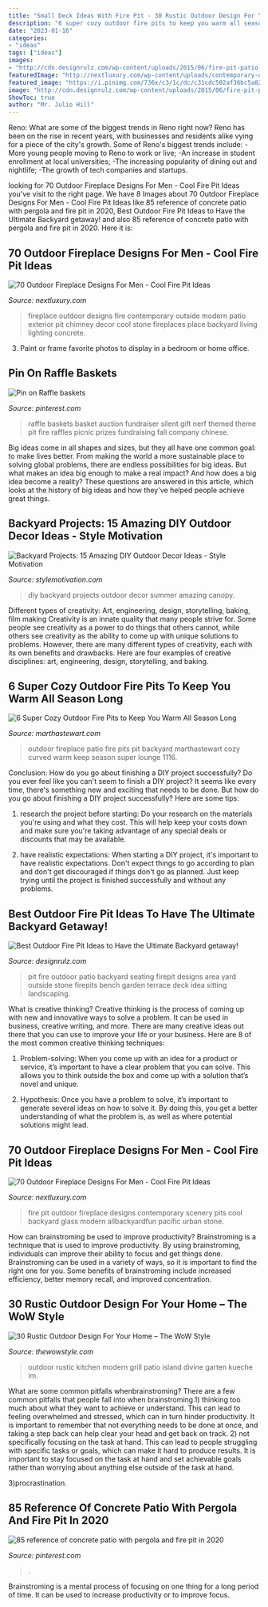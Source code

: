 ```yaml
---
title: "Small Deck Ideas With Fire Pit - 30 Rustic Outdoor Design For Your Home – The Wow Style"
description: "6 super cozy outdoor fire pits to keep you warm all season long"
date: "2023-01-16"
categories:
- "ideas"
tags: ["ideas"]
images:
- "http://cdn.designrulz.com/wp-content/uploads/2015/06/fire-pit-patio-Design-Ideas-8.jpg"
featuredImage: "http://nextluxury.com/wp-content/uploads/contemporary-outside-fireplace-design-with-grey-stone.jpg"
featured_image: "https://i.pinimg.com/736x/c3/1c/dc/c31cdc502af36bc5a828b95934e4d6bf.jpg"
image: "http://cdn.designrulz.com/wp-content/uploads/2015/06/fire-pit-patio-Design-Ideas-8.jpg"
ShowToc: true
author: "Mr. Julio Hill"
---
```



Reno: What are some of the biggest trends in Reno right now?
Reno has been on the rise in recent years, with businesses and residents alike vying for a piece of the city's growth. Some of Reno's biggest trends include: 
 -More young people moving to Reno to work or live; 
-An increase in student enrollment at local universities; 
-The increasing popularity of dining out and nightlife; 
-The growth of tech companies and startups.

	

		
looking for 70 Outdoor Fireplace Designs For Men - Cool Fire Pit Ideas you've visit to the right page. We have 8 Images about 70 Outdoor Fireplace Designs For Men - Cool Fire Pit Ideas like 85 reference of concrete patio with pergola and fire pit in 2020, Best Outdoor Fire Pit Ideas to Have the Ultimate Backyard getaway! and also 85 reference of concrete patio with pergola and fire pit in 2020. Here it is:
		
    
## 70 Outdoor Fireplace Designs For Men - Cool Fire Pit Ideas

<img loading=lazy src="http://nextluxury.com/wp-content/uploads/contemporary-outside-fireplace-design-with-grey-stone.jpg" onerror="this.onerror=null;this.src='https://tse2.mm.bing.net/th?id=OIP.ZnvVBXUEjmnmPswFJ939_gHaLI&amp;pid=15.1';" alt="70 Outdoor Fireplace Designs For Men - Cool Fire Pit Ideas">

_Source: nextluxury.com_

>fireplace outdoor designs fire contemporary outside modern patio exterior pit chimney decor cool stone fireplaces place backyard living lighting concrete. 

	

3. Paint or frame favorite photos to display in a bedroom or home office.

    
## Pin On Raffle Baskets

<img loading=lazy src="https://i.pinimg.com/736x/78/3b/0d/783b0dbec3137a2a95a3d0256a6052b5.jpg" onerror="this.onerror=null;this.src='https://tse1.mm.bing.net/th?id=OIP.m4IO6btCe90Vep1Q-Rp_8AHaJ3&amp;pid=15.1';" alt="Pin on Raffle baskets">

_Source: pinterest.com_

>raffle baskets basket auction fundraiser silent gift nerf themed theme pit fire raffles picnic prizes fundraising fall company chinese. 

	

Big ideas come in all shapes and sizes, but they all have one common goal: to make lives better. From making the world a more sustainable place to solving global problems, there are endless possibilities for big ideas. But what makes an idea big enough to make a real impact? And how does a big idea become a reality? These questions are answered in this article, which looks at the history of big ideas and how they've helped people achieve great things.

    
## Backyard Projects: 15 Amazing DIY Outdoor Decor Ideas - Style Motivation

<img loading=lazy src="https://homebnc.com/homeimg/2017/05/05-diy-backyard-projects-ideas-homebnc.jpg" onerror="this.onerror=null;this.src='https://tse2.mm.bing.net/th?id=OIP.tKZbJD8Aww5Vd8TjgboDtAHaK_&amp;pid=15.1';" alt="Backyard Projects: 15 Amazing DIY Outdoor Decor Ideas - Style Motivation">

_Source: stylemotivation.com_

>diy backyard projects outdoor decor summer amazing canopy. 

	

Different types of creativity: Art, engineering, design, storytelling, baking, film making
Creativity is an innate quality that many people strive for. Some people see creativity as a power to do things that others cannot, while others see creativity as the ability to come up with unique solutions to problems. However, there are many different types of creativity, each with its own benefits and drawbacks. Here are four examples of creative disciplines: art, engineering, design, storytelling, and baking.

    
## 6 Super Cozy Outdoor Fire Pits To Keep You Warm All Season Long

<img loading=lazy src="https://assets.marthastewart.com/styles/wmax-1500/d22/outdoor-fireplace-1116/outdoor-fireplace-1116.jpg?itok=RtoOGKhQ" onerror="this.onerror=null;this.src='https://tse2.mm.bing.net/th?id=OIP.2uLFWNfmxxtBOuNtsweEhwHaKh&amp;pid=15.1';" alt="6 Super Cozy Outdoor Fire Pits to Keep You Warm All Season Long">

_Source: marthastewart.com_

>outdoor fireplace patio fire pits pit backyard marthastewart cozy curved warm keep season super lounge 1116. 

	

Conclusion: How do you go about finishing a DIY project successfully?
Do you ever feel like you can't seem to finish a DIY project? It seems like every time, there's something new and exciting that needs to be done. But how do you go about finishing a DIY project successfully? Here are some tips: 
1. research the project before starting: Do your research on the materials you're using and what they cost. This will help keep your costs down and make sure you're taking advantage of any special deals or discounts that may be available. 

2. have realistic expectations: When starting a DIY project, it's important to have realistic expectations. Don't expect things to go according to plan and don't get discouraged if things don't go as planned. Just keep trying until the project is finished successfully and without any problems. 


    
## Best Outdoor Fire Pit Ideas To Have The Ultimate Backyard Getaway!

<img loading=lazy src="http://cdn.designrulz.com/wp-content/uploads/2015/06/fire-pit-patio-Design-Ideas-8.jpg" onerror="this.onerror=null;this.src='https://tse4.mm.bing.net/th?id=OIP.FaT-ISCs_MbA2adgUZpB-wHaJ4&amp;pid=15.1';" alt="Best Outdoor Fire Pit Ideas to Have the Ultimate Backyard getaway!">

_Source: designrulz.com_

>pit fire outdoor patio backyard seating firepit designs area yard outside stone firepits bench garden terrace deck idea sitting landscaping. 

	

What is creative thinking?
Creative thinking is the process of coming up with new and innovative ways to solve a problem. It can be used in business, creative writing, and more. There are many creative ideas out there that you can use to improve your life or your business. Here are 8 of the most common creative thinking techniques:
1. Problem-solving: When you come up with an idea for a product or service, it’s important to have a clear problem that you can solve. This allows you to think outside the box and come up with a solution that’s novel and unique.

2. Hypothesis: Once you have a problem to solve, it’s important to generate several ideas on how to solve it. By doing this, you get a better understanding of what the problem is, as well as where potential solutions might lead.

    
## 70 Outdoor Fireplace Designs For Men - Cool Fire Pit Ideas

<img loading=lazy src="http://nextluxury.com/wp-content/uploads/contemporary-rock-outdoor-fire-pit-with-stunning-view-of-nature-scenery.jpg" onerror="this.onerror=null;this.src='https://tse3.mm.bing.net/th?id=OIP.-D6WQ_sWU7wyeMRjGXIlGwHaLG&amp;pid=15.1';" alt="70 Outdoor Fireplace Designs For Men - Cool Fire Pit Ideas">

_Source: nextluxury.com_

>fire pit outdoor fireplace designs contemporary scenery pits cool backyard glass modern allbackyardfun pacific urban stone. 

	

How can brainstroming be used to improve productivity?
Brainstroming is a technique that is used to improve productivity. By using brainstroming, individuals can improve their ability to focus and get things done. Brainstroming can be used in a variety of ways, so it is important to find the right one for you. Some benefits of brainstroming include increased efficiency, better memory recall, and improved concentration.

    
## 30 Rustic Outdoor Design For Your Home – The WoW Style

<img loading=lazy src="http://thewowstyle.com/wp-content/uploads/2015/02/kitchen-divine-modern-kitchen-design-endearing-kitchen-island-design-ideas-rustic-style-modern-outdoor-kitchen-design-ideas.jpg" onerror="this.onerror=null;this.src='https://tse2.mm.bing.net/th?id=OIP.tn1YEezf-2YQa8-bFvgRggHaFj&amp;pid=15.1';" alt="30 Rustic Outdoor Design For Your Home – The WoW Style">

_Source: thewowstyle.com_

>outdoor rustic kitchen modern grill patio island divine garten kueche im. 

	

What are some common pitfalls whenbrainstroming?
There are a few common pitfalls that people fall into when brainstroming.1) thinking too much about what they want to achieve or understand. This can lead to feeling overwhelmed and stressed, which can in turn hinder productivity. It is important to remember that not everything needs to be done at once, and taking a step back can help clear your head and get back on track.
2) not specifically focusing on the task at hand. This can lead to people struggling with specific tasks or goals, which can make it hard to produce results. It is important to stay focused on the task at hand and set achievable goals rather than worrying about anything else outside of the task at hand.

3)procrastination.

    
## 85 Reference Of Concrete Patio With Pergola And Fire Pit In 2020

<img loading=lazy src="https://i.pinimg.com/736x/c3/1c/dc/c31cdc502af36bc5a828b95934e4d6bf.jpg" onerror="this.onerror=null;this.src='https://tse3.mm.bing.net/th?id=OIP.vAFiKsyIT-tFE8t44J-C9gHaK4&amp;pid=15.1';" alt="85 reference of concrete patio with pergola and fire pit in 2020">

_Source: pinterest.com_

>. 

	

Brainstroming is a mental process of focusing on one thing for a long period of time. It can be used to increase productivity or to improve focus.

